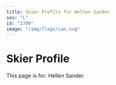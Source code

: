 ```yaml
---
title: Skier Profile for Hellen Sander
sex: "L"
id: "2789"
image: "/img/flags/can.svg" 
---
```


# Skier Profile

This page is for: Hellen Sander.
    